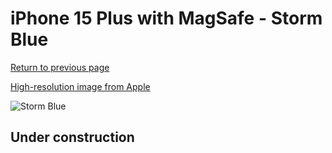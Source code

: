 # iPhone 15 Plus with MagSafe - Storm Blue

[Return to previous page](/iphone_15)

[High-resolution image from Apple](https://store.storeimages.cdn-apple.com/8756/as-images.apple.com/is/MT123?wid=4500&hei=4500&fmt=png)

<div style="width: 500px"><img src="/almost_uncompressed/MT123.webp" alt="Storm Blue"></div>

## Under construction
